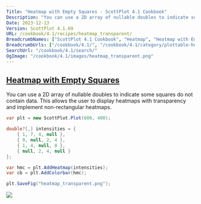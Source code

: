 ```yaml
---
Title: "Heatmap with Empty Squares - ScottPlot 4.1 Cookbook"
Description: "You can use a 2D array of nullable doubles to indicate some squares do not contain data. This allows the user to display heatmaps with transparency and implement non-rectangular heatmaps."
Date: 2023-12-13
Version: ScottPlot 4.1.69
URL: /cookbook/4.1/recipes/heatmap_transparent/
BreadcrumbNames: ["ScottPlot 4.1 Cookbook", "Heatmap", "Heatmap with Empty Squares"]
BreadcrumbUrls: ["/cookbook/4.1/", "/cookbook/4.1/category/plottable-heatmap", "/cookbook/4.1/recipes/heatmap_transparent/"]
SearchUrl: "/cookbook/4.1/search/"
OgImage: "/cookbook/4.1/images/heatmap_transparent.png"
---
```


<h2><a id='heatmap-with-empty-squares' href='/cookbook/4.1/recipes/heatmap_transparent/'>Heatmap with Empty Squares</a></h2>

You can use a 2D array of nullable doubles to indicate some squares do not contain data. This allows the user to display heatmaps with transparency and implement non-rectangular heatmaps.

```cs
var plt = new ScottPlot.Plot(600, 400);

double?[,] intensities = {
    { 1, 7, 4, null },
    { 9, null, 2, 4 },
    { 1, 4, null, 8 },
    { null, 2, 4, null }
};

var hmc = plt.AddHeatmap(intensities);
var cb = plt.AddColorbar(hmc);

plt.SaveFig("heatmap_transparent.png");
```

<img src='../../images/heatmap_transparent.png' class='d-block mx-auto my-5' />


